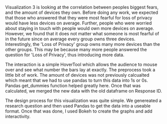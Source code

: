 Visualization 3 is looking at the correlation between peoples biggest fears, and the amount of devices they own. Before doing any work, we expected that those who answered that they were most fearful for loss of privacy would have less devices on average. Further, people who were worried about staying in touch with people would own more devices on average. However, we found that it does not matter what someone is most fearful of in the future since on average every group owns three devices. Interestingly, the 'Loss of Privacy' group owns many more devices than the other groups. This may be because many more people answered the question for 'Loss of Privacy', thus introducing more data.

The interaction is a simple HoverTool which allows the audience to mouse over and see what number the bars lay at exactly. The preprocess took a little bit of work. The amount of devices was not previously calcualted which meant that we had to use pandas to turn this data into 1s or 0s. Pandas get_dummies function helped greatly here. Once that was calculated, we merged the new data with the old dataframe on Response ID.

The design process for this visualization was quite simple. We genereated a research question and then used Pandas to get the data into a useable format. Once that was done, I used Bokeh to create the graphs and add interactivity.

